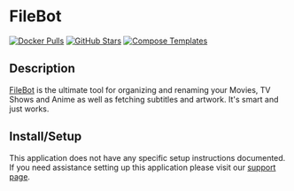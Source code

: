 # FileBot

[![Docker Pulls](https://img.shields.io/docker/pulls/jlesage/filebot?style=flat-square&color=607D8B&label=docker%20pulls&logo=docker)](https://hub.docker.com/r/jlesage/filebot)
[![GitHub Stars](https://img.shields.io/github/stars/jlesage/docker-filebot?style=flat-square&color=607D8B&label=github%20stars&logo=github)](https://github.com/jlesage/docker-filebot)
[![Compose Templates](https://img.shields.io/static/v1?style=flat-square&color=607D8B&label=compose&message=templates)](https://github.com/GhostWriters/DockSTARTer/tree/master/compose/.apps/filebot)

## Description

[FileBot](https://www.filebot.net/) is the ultimate tool for organizing and renaming your Movies, TV Shows and Anime as well as fetching subtitles and artwork. It's smart and just works.

## Install/Setup

This application does not have any specific setup instructions documented. If you need assistance setting up this application please visit our [support page](https://dockstarter.com/basics/support/).

